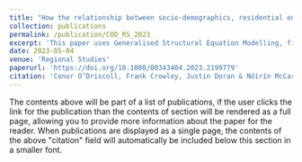 ```yaml
---
title: "How the relationship between socio-demographics, residential environments and travel influence commuter choices"
collection: publications
permalink: /publication/COD_RS_2023
excerpt: 'This paper uses Generalised Structural Equation Modelling, fine-grain spatial data, and individual-level census data to explore the determinants of travel mode choices.'
date: 2023-05-04
venue: 'Regional Studies'
paperurl: 'https://doi.org/10.1080/00343404.2023.2199779'
citation: 'Conor O’Driscoll, Frank Crowley, Justin Doran & Nóirín McCarthy. 2024. How the relationship between socio-demographics, residential environments and travel influence commuter choices. _Regional Studies_, 58:3, 636-653, DOI: 10.1080/00343404.2023.2199779'
---
```


The contents above will be part of a list of publications, if the user clicks the link for the publication than the contents of section will be rendered as a full page, allowing you to provide more information about the paper for the reader. When publications are displayed as a single page, the contents of the above "citation" field will automatically be included below this section in a smaller font.
